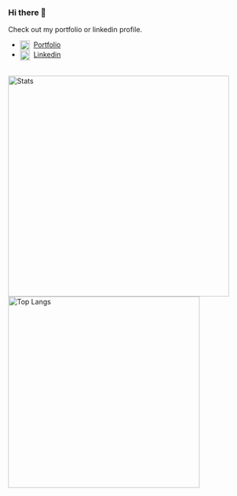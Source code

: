 

### Hi there 👋

Check out my portfolio or linkedin profile. 

- <img src="https://cdn-icons-png.flaticon.com/512/351/351456.png" width=20 style="vertical-align:middle">&nbsp; [Portfolio](https://edoardogruppi.github.io/Portfolio/) 
- <img src=https://cdn-icons-png.flaticon.com/512/3536/3536505.png width=20 style="vertical-align:middle"> &nbsp;[Linkedin](https://www.linkedin.com/in/edoardogruppi)</br></br>

<p>
  <img src="https://github-readme-stats.vercel.app/api?username=EdoardoGruppi&include_all_commits=True&show_icons=True&hide_title=True#)" alt="Stats" style="width:450px;"/>
  <img src="https://github-readme-stats.vercel.app/api/top-langs/?username=EdoardoGruppi&layout=compact&langs_count=8&hide_title=True#" alt="Top Langs" style="width:390px;"/>
</p>

<!--
Icons sources:
<a href="https://www.flaticon.com/free-icons/linkedin" title="linkedin icons">Linkedin icons created by riajulislam - Flaticon</a>
<a href="https://www.flaticon.com/free-icons/portfolio" title="portfolio icons">Portfolio icons created by Freepik - Flaticon</a>
-->

<!--
**EdoardoGruppi/EdoardoGruppi** is a ✨ _special_ ✨ repository because its `README.md` (this file) appears on your GitHub profile.

Here are some ideas to get you started:

- 🔭 I’m currently working on ...
- 🌱 I’m currently learning ...
- 👯 I’m looking to collaborate on ...
- 🤔 I’m looking for help with ...
- 💬 Ask me about ...
- 📫 How to reach me: ...
- 😄 Pronouns: ...
- ⚡ Fun fact: ...
-->

